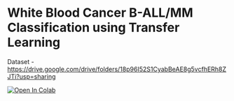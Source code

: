 # White Blood Cancer B-ALL/MM Classification using Transfer Learning

Dataset - https://drive.google.com/drive/folders/18p96I52S1CyabBeAE8g5vcfhERh8ZJTi?usp=sharing

<a href="https://colab.research.google.com/github/RohitGanji/white-blood-cancer-all-mm/blob/main/White%20Blood%20Cancer%20Classification%20using%20Neural%20Networks.ipynb" target="_parent"><img src="https://colab.research.google.com/assets/colab-badge.svg" alt="Open In Colab"/></a>
